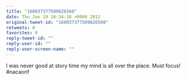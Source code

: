 ```yaml
---
title: "160037377509826560"
date: Thu Jan 19 16:34:18 +0000 2012
original-tweet-id: "160037377509826560"
retweets: 0
favorites: 0
reply-tweet-id: ""
reply-user-id: ""
reply-user-screen-name: ""
---
```

I was never good at story time my mind is all over the place. Must focus! #nacaonf
